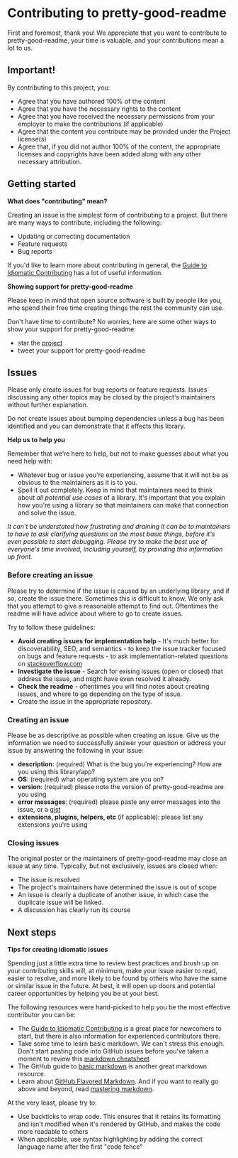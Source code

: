 # Contributing to pretty-good-readme

First and foremost, thank you! We appreciate that you want to contribute to pretty-good-readme, your time is valuable, and your contributions mean a lot to us.


## Important!

By contributing to this project, you:

* Agree that you have authored 100% of the content
* Agree that you have the necessary rights to the content
* Agree that you have received the necessary permissions from your employer to make the contributions (if applicable)
* Agree that the content you contribute may be provided under the Project license(s)
* Agree that, if you did not author 100% of the content, the appropriate licenses and copyrights have been added along with any other necessary attribution.


## Getting started

**What does "contributing" mean?**

Creating an issue is the simplest form of contributing to a project. But there are many ways to contribute, including the following:

- Updating or correcting documentation
- Feature requests
- Bug reports

If you'd like to learn more about contributing in general, the [Guide to Idiomatic Contributing](https://github.com/jonschlinkert/idiomatic-contributing) has a lot of useful information.

**Showing support for pretty-good-readme**

Please keep in mind that open source software is built by people like you, who spend their free time creating things the rest the community can use.

Don't have time to contribute? No worries, here are some other ways to show your support for pretty-good-readme:

- star the [project](https://github.com/HoukasaurusRex/pretty-good-readme)
- tweet your support for pretty-good-readme


## Issues

Please only create issues for bug reports or feature requests. Issues discussing any other topics may be closed by the project's maintainers without further explanation.

Do not create issues about bumping dependencies unless a bug has been identified and you can demonstrate that it effects this library.

**Help us to help you**

Remember that we’re here to help, but not to make guesses about what you need help with:

- Whatever bug or issue you're experiencing, assume that it will not be as obvious to the maintainers as it is to you.
- Spell it out completely. Keep in mind that maintainers need to think about _all potential use cases_ of a library. It's important that you explain how you're using a library so that maintainers can make that connection and solve the issue.

_It can't be understated how frustrating and draining it can be to maintainers to have to ask clarifying questions on the most basic things, before it's even possible to start debugging. Please try to make the best use of everyone's time involved, including yourself, by providing this information up front._

### Before creating an issue

Please try to determine if the issue is caused by an underlying library, and if so, create the issue there. Sometimes this is difficult to know. We only ask that you attempt to give a reasonable attempt to find out. Oftentimes the readme will have advice about where to go to create issues.

Try to follow these guidelines:

- **Avoid creating issues for implementation help** - It's much better for discoverability, SEO, and semantics - to keep the issue tracker focused on bugs and feature requests - to ask implementation-related questions on [stackoverflow.com][so]
- **Investigate the issue** - Search for exising issues (open or closed) that address the issue, and might have even resolved it already.
- **Check the readme** - oftentimes you will find notes about creating issues, and where to go depending on the type of issue.
- Create the issue in the appropriate repository.

### Creating an issue

Please be as descriptive as possible when creating an issue. Give us the information we need to successfully answer your question or address your issue by answering the following in your issue:

- **description**: (required) What is the bug you're experiencing? How are you using this library/app?
- **OS**: (required) what operating system are you on?
- **version**: (required) please note the version of pretty-good-readme are you using
- **error messages**: (required) please paste any error messages into the issue, or a [gist](https://gist.github.com/)
- **extensions, plugins, helpers, etc** (if applicable): please list any extensions you're using


### Closing issues

The original poster or the maintainers of pretty-good-readme may close an issue at any time. Typically, but not exclusively, issues are closed when:

- The issue is resolved
- The project's maintainers have determined the issue is out of scope
- An issue is clearly a duplicate of another issue, in which case the duplicate issue will be linked.
- A discussion has clearly run its course


## Next steps

**Tips for creating idiomatic issues**

Spending just a little extra time to review best practices and brush up on your contributing skills will, at minimum, make your issue easier to read, easier to resolve, and more likely to be found by others who have the same or similar issue in the future. At best, it will open up doors and potential career opportunities by helping you be at your best.

The following resources were hand-picked to help you be the most effective contributor you can be:

- The [Guide to Idiomatic Contributing](https://github.com/jonschlinkert/idiomatic-contributing) is a great place for newcomers to start, but there is also information for experienced contributors there.
- Take some time to learn basic markdown. We can't stress this enough. Don't start pasting code into GitHub issues before you've taken a moment to review this [markdown cheatsheet](https://gist.github.com/jonschlinkert/5854601)
- The GitHub guide to [basic markdown](https://help.github.com/articles/markdown-basics/) is another great markdown resource.
- Learn about [GitHub Flavored Markdown](https://help.github.com/articles/github-flavored-markdown/). And if you want to really go above and beyond, read [mastering markdown](https://guides.github.com/features/mastering-markdown/).

At the very least, please try to:

- Use backticks to wrap code. This ensures that it retains its formatting and isn't modified when it's rendered by GitHub, and makes the code more readable to others
- When applicable, use syntax highlighting by adding the correct language name after the first "code fence"


[so]: http://stackoverflow.com/questions/tagged/pretty-good-readme
